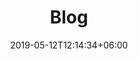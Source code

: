 ---
title: "Blog"
date: 2019-05-12T12:14:34+06:00
description: "This is meta description."
image: "images/blog/post-2.jpg"
---